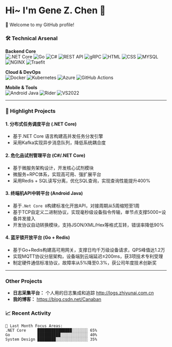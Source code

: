 # Hi~ I'm Gene Z. Chen 👋



🎉 Welcome to my GitHub profile!

### 🛠️ Technical Arsenal

**Backend Core**  
![.NET Core](https://img.shields.io/badge/-.NET%20Core-512BD4?logo=dotnet&logoColor=white)
![Go](https://img.shields.io/badge/-Go-00ADD8?logo=go&logoColor=white)
![C#](https://img.shields.io/badge/-C%23-239120?logo=c-sharp&logoColor=white)
![REST API](https://img.shields.io/badge/-REST%20API-FF6F00?logo=fastapi)
![gRPC](https://img.shields.io/badge/-gRPC-4285F4?logo=google-cloud&logoColor=white)
![HTML](https://img.shields.io/badge/HTML-E34F26?logo=html5&logoColor=white)
![CSS](https://img.shields.io/badge/CSS-1572B6?logo=css3&logoColor=white)
![MYSQL](https://img.shields.io/badge/MySQL-4479A1?logo=mysql&logoColor=white)
![NGINX](https://img.shields.io/badge/Nginx-009639?logo=nginx&logoColor=white)
![Traefit](https://img.shields.io/badge/Traefit-24A1C1?logo=traefikproxy&logoColor=white)

**Cloud & DevOps**  
![Docker](https://img.shields.io/badge/-Docker-2496ED?logo=docker&logoColor=white)
![Kubernetes](https://img.shields.io/badge/-Kubernetes-326CE5?logo=kubernetes&logoColor=white)
![Azure](https://img.shields.io/badge/-Azure-0089D6?logo=microsoft-azure&logoColor=white)
![GitHub Actions](https://img.shields.io/badge/-GitHub%20Actions-2088FF?logo=github-actions)

**Mobile & Tools**  
![Android Java](https://img.shields.io/badge/-Android%20Java-3DDC84?logo=android&logoColor=white)
![Rider](https://img.shields.io/badge/-JetBrains%20Rider-000000?logo=jetbrains)
![VS2022](https://img.shields.io/badge/-Visual%20Studio%20-5C2D91?logo=visual-studio)

---

### 🚀 Highlight Projects

#### 1. 分布式任务调度平台 (.NET Core)
- 基于.NET Core 语言构建高并发任务分发引擎
- 采用Kafka实现异步消息队列，降低系统耦合度

#### 2. 危化品试剂管理平台 (C#/.NET Core)
- 基于微服务架构设计，开发核心试剂模块
- 微服务+RPC体系，实现高可用、强扩展平台
- 采用Redis + SQL读写分离，优化SQL查询，实现查询性能提升400%

#### 3. 终端机API中转平台 (Android Java)
- 基于`.Net Core 8`构建标准化开放API，对接周期从5周缩短至1周
- 基于TCP自定义二进制协议，实现毫秒级设备指令传输，单节点支撑5000+设备并发接入
- 开发协议自动转换模块，支持JSON/XML/Hex等格式互转，错误率降低90%

#### 4. 蓝牙锁开放平台 (Go + Redis)
- 基于Go+Redis构建高可用网关，支撑日均千万级设备请求，QPS峰值达1.2万
- 实现MQTT协议分层架构，设备端到云端延迟≤200ms，获3项技术专利受理
- 制定硬件通信标准协议，故障率从5%降至0.3%，获公司年度技术创新奖

---

### Other Projects
- **日志采集平台：** 个人用的日志集成和追踪 http://logs.zhiyunai.com.cn
- **我的博客：** https://blog.csdn.net/Canaban

### 📈 Recent Activity

```text
🔄 Last Month Focus Areas:
.NET Core     ███████████████░░░░░░░ 65% 
Go            ██████████░░░░░░░░░░░░ 40%
System Design ████████░░░░░░░░░░░░░░ 35%
